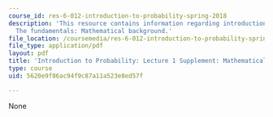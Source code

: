 ```yaml
---
course_id: res-6-012-introduction-to-probability-spring-2018
description: 'This resource contains information regarding introduction to probability:
  The fundamentals: Mathematical background.'
file_location: /coursemedia/res-6-012-introduction-to-probability-spring-2018/5620e9f86ac94f9c87a11a523e8ed57f_MITRES_6_012S18_MathOvervw.pdf
file_type: application/pdf
layout: pdf
title: 'Introduction to Probability: Lecture 1 Supplement: Mathematical Background'
type: course
uid: 5620e9f86ac94f9c87a11a523e8ed57f

---
```

None